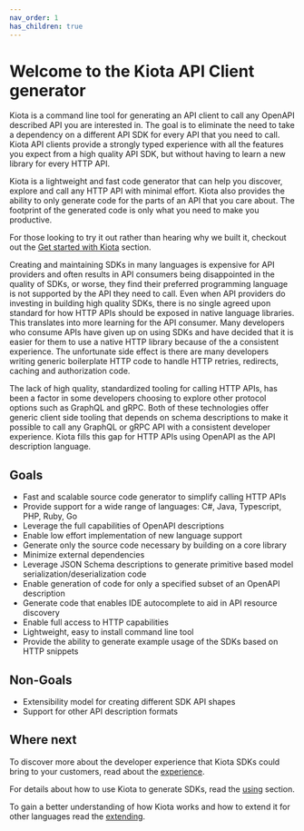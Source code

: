 ```yaml
---
nav_order: 1
has_children: true
---
```


# Welcome to the Kiota API Client generator

Kiota is a command line tool for generating an API client to call any OpenAPI described API you are interested in. The goal is to eliminate the need to take a dependency on a different API SDK for every API that you need to call. Kiota API clients provide a strongly typed experience with all the features you expect from a high quality API SDK, but without having to learn a new library for every HTTP API.
 
 Kiota is a lightweight and fast code generator that can help you discover, explore and call any HTTP API with minimal effort. Kiota also provides the ability to only generate code for the parts of an API that you care about. The footprint of the generated code is only what you need to make you productive. 

For those looking to try it out rather than hearing why we built it, checkout out the [Get started with Kiota](get-started/index.md) section.

Creating and maintaining SDKs in many languages is expensive for API providers and often results in API consumers being disappointed in the quality of SDKs, or worse, they find their preferred programming language is not supported by the API they need to call. Even when API providers do investing in building high quality SDKs, there is no single agreed upon standard for how HTTP APIs should be exposed in native language libraries.  This translates into more learning for the API consumer.  Many developers who consume APIs have given up on using SDKs and have decided that it is easier for them to use a native HTTP library because of the a consistent experience.  The unfortunate side effect is there are many developers writing generic boilerplate HTTP code to handle HTTP retries, redirects, caching and authorization code.

The lack of high quality, standardized tooling for calling HTTP APIs, has been a factor in some developers choosing to explore other protocol options such as GraphQL and gRPC. Both of these technologies offer generic client side tooling that depends on schema descriptions to make it possible to call any GraphQL or gRPC API with a consistent developer experience. Kiota fills this gap for HTTP APIs using OpenAPI as the API description language.  

## Goals

- Fast and scalable source code generator to simplify calling HTTP APIs
- Provide support for a wide range of languages: C#, Java, Typescript, PHP, Ruby, Go
- Leverage the full capabilities of OpenAPI descriptions
- Enable low effort implementation of new language support
- Generate only the source code necessary by building on a core library
- Minimize external dependencies
- Leverage JSON Schema descriptions to generate primitive based model serialization/deserialization code
- Enable generation of code for only a specified subset of an OpenAPI description
- Generate code that enables IDE autocomplete to aid in API resource discovery
- Enable full access to HTTP capabilities
- Lightweight, easy to install command line tool
- Provide the ability to generate example usage of the SDKs based on HTTP snippets

## Non-Goals

- Extensibility model for creating different SDK API shapes
- Support for other API description formats

## Where next

To discover more about the developer experience that Kiota SDKs could bring to your customers, read about the [experience](experience.md).

For details about how to use Kiota to generate SDKs, read the [using](using.md) section.

To gain a better understanding of how Kiota works and how to extend it for other languages read the [extending](extending/index.md).
